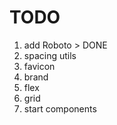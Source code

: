 # TODO

1. add Roboto > DONE
2. spacing utils
3. favicon
4. brand
5. flex
6. grid
7. start components